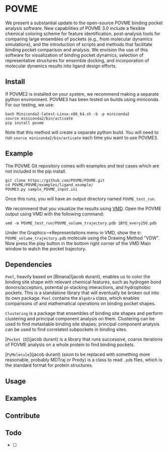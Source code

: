# POVME

We present a substantial update to the open-source POVME binding pocket analysis software. New capabilities of POVME 3.0 include a flexible chemical coloring scheme for feature identification, post-analysis tools for comparing large ensembles of pockets (e.g., from molecular dynamics simulations), and the introduction of scripts and methods that facilitate binding pocket comparison and analysis. We envision the use of this software for visualization of binding pocket dynamics, selection of representative structures for ensemble docking, and incorporation of molecular dynamics results into ligand design efforts.

## Install

If POVME2 is installed on your system, we recommend making a separate python environment. POVME3 has been tested on builds using miniconda. For our testing, we use:

```wget https://repo.continuum.io/miniconda/Miniconda2-latest-Linux-x86_64.sh
bash Miniconda2-latest-Linux-x86_64.sh -b -p miniconda2
source miniconda2/bin/activate
pip install povme
```

Note that this method will create a separate python build. You will need to run ```source miniconda2/bin/activate``` each time you want to use POVME3.



## Example

The POVME Git repository comes with examples and test cases which are not included in the pip install.

```
git clone https://github.com/POVME/POVME.git
cd POVME/POVME/examples/ligand_example/
POVME3.py sample_POVME_input.ini
```


Once this runs, you will have an output directory named `POVME_test_run`.

We recommend that you visualize the results using [VMD](http://www.ks.uiuc.edu/Development/Download/download.cgi?PackageName=VMD). Open the POVME output using VMD with the following command: 

```vmd -m POVME_test_run/POVME_volume_trajectory.pdb 1BYQ_every250.pdb```

Under the Graphics-->Representations menu in VMD, show the ```0: POVME_volume_trajectory.pdb``` molecule using the Drawing Method "VDW". Now press the play button in the bottom right corner of the VMD Main window to watch the pocket trajectory.


## Dependencies

`Peel`, heavily based on [Binana](jacob durant), enables us to color the binding site shape with relevant chemical features, such as hydrogen bond donors/acceptors, potential pi-stacking interactions, and hydrophobic pockets. This is a standalone library that will eventually be broken out into its own package. `Peel` contains the `Algebra` class, which enables comparisons of and mathematical operations on binding pocket shapes.

`Clustering` is a package that ensembles of binding site shapes and perform clustering and principal component analysis on them. Clustering can be used to find metastable binding site shapes; principal component analysis can be used to find correlated subpockets in binding sites.

[`Pocket ID`](jacob durant) is a library that runs successive, coarse iterations of POVME analysis on a whole protein to find binding pockets.

[`PyMolecule`](jacob durant) (soon to be replaced with something more reasonable, probably MDTraj or Prody) is a class to read `.pdb` files, which is the standard format for protein structures.

## Usage

## Examples

## Contribute

## Todo

- [ ]
